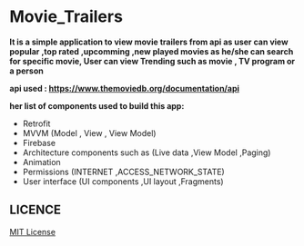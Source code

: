 # Movie_Trailers 
<b>It is a simple application to view movie trailers from api as user can view popular ,top rated ,upcomming ,new played movies as he/she can search for specific movie, User can view Trending such as movie , TV program or a person
 
api used : https://www.themoviedb.org/documentation/api
  
  
her list of components used to build this app:</b>
- Retrofit 
- MVVM (Model , View , View Model)
- Firebase 
- Architecture components such as (Live data ,View Model ,Paging)
- Animation
- Permissions (INTERNET ,ACCESS_NETWORK_STATE)
- User interface (UI components ,UI layout ,Fragments)

## LICENCE
[MIT License](https://github.com/mostafamo7amed/Movie_Trailer/blob/main/LICENCE)

